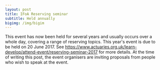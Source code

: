 ```yaml
---
layout: post
title: IFoA Reserving seminar
subtitle: Held annually
bigimg: /img/bigim
---
```


This event has now been held for several years and usually occurs over a whole day, covering a range of reserving topics.  This year's event is due to be held on 20 June 2017. See https://www.actuaries.org.uk/learn-develop/attend-event/reserving-seminar-2017 for more details. At the time of writing this post, the event organisers are inviting proposals from people who wish to speak at the event.
